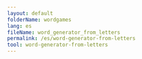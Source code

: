 ```yaml
---
layout: default
folderName: wordgames
lang: es
fileName: word_generator_from_letters
permalink: /es/word-generator-from-letters
tool: word-generator-from-letters
---
```

